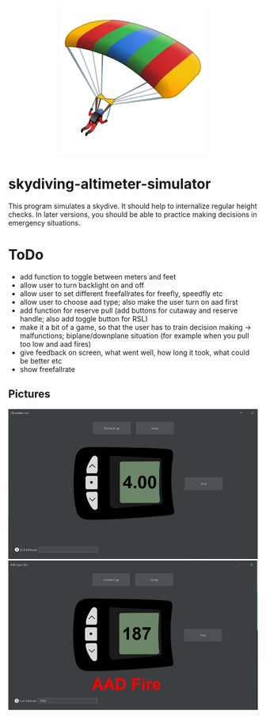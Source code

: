 <div align="center">
  <p>
    <a href="https://github.com/mr-s8/skydiving-altimeter-simulator/blob/main/images/google_emoji.png"><img src="https://github.com/mr-s8/skydiving-altimeter-simulator/blob/main/images/google_emoji.png" width="300" alt="skydiving emoji" /></a>
  </p>
</div>



# skydiving-altimeter-simulator
This program simulates a skydive. It should help to internalize regular height checks. In later versions, you should be able to practice making decisions in emergency situations.


# ToDo
- add function to toggle between meters and feet
- allow user to turn backlight on and off
- allow user to set different freefallrates for freefly, speedfly etc
- allow user to choose aad type; also make the user turn on aad first
- add function for reserve pull (add buttons for cutaway and reserve handle; also add toggle button for RSL)
- make it a bit of a game, so that the user has to train decision making -> malfunctions; biplane/downplane situation (for example when you pull too low and aad fires)
- give feedback on screen, what went well, how long it took, what could be better etc
- show freefallrate

## Pictures
<div align="center">
  <p>
    <a href="https://github.com/mr-s8/skydiving-altimeter-simulator/blob/main/images/alti_sim.PNG"><img src="https://github.com/mr-s8/skydiving-altimeter-simulator/blob/main/images/alti_sim.PNG" alt="screenshot" /></a>
    <a href="https://github.com/mr-s8/skydiving-altimeter-simulator/blob/main/images/alti_sim_aad.PNG"><img src="https://github.com/mr-s8/skydiving-altimeter-simulator/blob/main/images/alti_sim_aad.PNG" alt="screenshot" /></a>
  </p>
</div>
